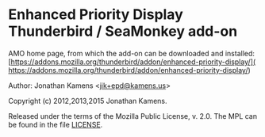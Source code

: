 Enhanced Priority Display Thunderbird / SeaMonkey add-on
========================================================

AMO home page, from which the add-on can be downloaded and installed:
[https://addons.mozilla.org/thunderbird/addon/enhanced-priority-display/](
https://addons.mozilla.org/thunderbird/addon/enhanced-priority-display/)

Author: Jonathan Kamens <[jik+epd@kamens.us](
mailto:jik+epd@kamens.us)>

Copyright (c) 2012,2013,2015 Jonathan Kamens.

Released under the terms of the Mozilla Public License, v. 2.0. The
MPL can be found in the file [LICENSE](LICENSE).
